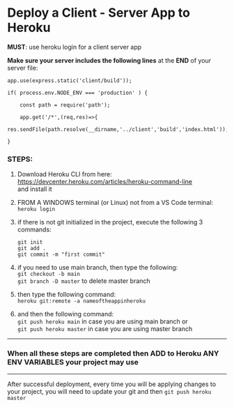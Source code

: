 # Deploy a Client - Server App to Heroku

**MUST**: use heroku login for a client server app

**Make sure your server includes the following lines** at the **END** of your server file: 

```
app.use(express.static('client/build'));

if( process.env.NODE_ENV === 'production' ) {

    const path = require('path');

    app.get('/*',(req,res)=>{
        res.sendFile(path.resolve(__dirname,'../client','build','index.html'));

}
```

### STEPS:

1. Download Heroku CLI from here:\
 https://devcenter.heroku.com/articles/heroku-command-line \
 and install it
2. FROM A WINDOWS terminal (or Linux) not from a VS Code terminal:  
`heroku login`
3. if there is not git initialized in the project, execute the following 3 commands:   
   
   `git init` \
   `git add .`\
   `git commit -m "first commit"`
4. if you need to use main branch, then type the following: \
`git checkout -b main` \
`git branch -D master` to delete master branch

5. then type the following command:\
 `heroku git:remote -a nameoftheappinheroku`
6. and then the following command:\
`git push heroku main` in case you are using main branch or\
`git push heroku master` in case you are using master branch

---

### When all these steps are completed then ADD to Heroku ANY ENV VARIABLES your project may use
---

After successful deployment, every time you will be applying changes to your project, you will need to update your git and then `git push heroku master` 

